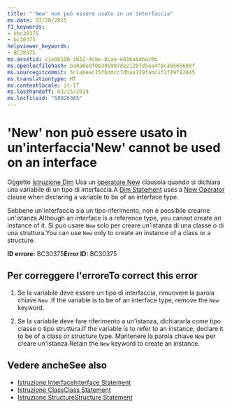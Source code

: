 ```yaml
---
title: "'New' non può essere usato in un'interfaccia"
ms.date: 07/20/2015
f1_keywords:
- vbc30375
- bc30375
helpviewer_keywords:
- BC30375
ms.assetid: c1e06108-1b52-4cbe-8cae-e816a0dbac0b
ms.openlocfilehash: ba0a6e0f0b305907de21297d5ea4f8c46565608f
ms.sourcegitcommit: 5c1abeec15fbddcc7dbaa729fabc1f1f29f12045
ms.translationtype: MT
ms.contentlocale: it-IT
ms.lasthandoff: 03/15/2019
ms.locfileid: "58026385"
---
```

# <a name="new-cannot-be-used-on-an-interface"></a><span data-ttu-id="b88fe-102">'New' non può essere usato in un'interfaccia</span><span class="sxs-lookup"><span data-stu-id="b88fe-102">'New' cannot be used on an interface</span></span>
<span data-ttu-id="b88fe-103">Oggetto [istruzione Dim](../../visual-basic/language-reference/statements/dim-statement.md) Usa un [operatore New](../../visual-basic/language-reference/operators/new-operator.md) clausola quando si dichiara una variabile di un tipo di interfaccia.</span><span class="sxs-lookup"><span data-stu-id="b88fe-103">A [Dim Statement](../../visual-basic/language-reference/statements/dim-statement.md) uses a [New Operator](../../visual-basic/language-reference/operators/new-operator.md) clause when declaring a variable to be of an interface type.</span></span>  
  
 <span data-ttu-id="b88fe-104">Sebbene un'interfaccia sia un tipo riferimento, non è possibile crearne un'istanza.</span><span class="sxs-lookup"><span data-stu-id="b88fe-104">Although an interface is a reference type, you cannot create an instance of it.</span></span> <span data-ttu-id="b88fe-105">Si può usare `New` solo per creare un'istanza di una classe o di una struttura.</span><span class="sxs-lookup"><span data-stu-id="b88fe-105">You can use `New` only to create an instance of a class or a structure.</span></span>  
  
 <span data-ttu-id="b88fe-106">**ID errore:** BC30375</span><span class="sxs-lookup"><span data-stu-id="b88fe-106">**Error ID:** BC30375</span></span>  
  
## <a name="to-correct-this-error"></a><span data-ttu-id="b88fe-107">Per correggere l'errore</span><span class="sxs-lookup"><span data-stu-id="b88fe-107">To correct this error</span></span>  
  
1.  <span data-ttu-id="b88fe-108">Se la variabile deve essere un tipo di interfaccia, rimuovere la parola chiave `New` .</span><span class="sxs-lookup"><span data-stu-id="b88fe-108">If the variable is to be of an interface type, remove the `New` keyword.</span></span>  
  
2.  <span data-ttu-id="b88fe-109">Se la variabile deve fare riferimento a un'istanza, dichiararla come tipo classe o tipo struttura.</span><span class="sxs-lookup"><span data-stu-id="b88fe-109">If the variable is to refer to an instance, declare it to be of a class or structure type.</span></span> <span data-ttu-id="b88fe-110">Mantenere la parola chiave `New` per creare un'istanza.</span><span class="sxs-lookup"><span data-stu-id="b88fe-110">Retain the `New` keyword to create an instance.</span></span>  
  
## <a name="see-also"></a><span data-ttu-id="b88fe-111">Vedere anche</span><span class="sxs-lookup"><span data-stu-id="b88fe-111">See also</span></span>

- [<span data-ttu-id="b88fe-112">Istruzione Interface</span><span class="sxs-lookup"><span data-stu-id="b88fe-112">Interface Statement</span></span>](../../visual-basic/language-reference/statements/interface-statement.md)
- [<span data-ttu-id="b88fe-113">Istruzione Class</span><span class="sxs-lookup"><span data-stu-id="b88fe-113">Class Statement</span></span>](../../visual-basic/language-reference/statements/class-statement.md)
- [<span data-ttu-id="b88fe-114">Istruzione Structure</span><span class="sxs-lookup"><span data-stu-id="b88fe-114">Structure Statement</span></span>](../../visual-basic/language-reference/statements/structure-statement.md)
